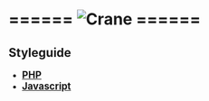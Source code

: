 # ====== ![Crane](http://crane.is/assets/img/crane.png) ======

## Styleguide

* <big>**[PHP](/Php.md)**</big>
* <big>**[Javascript](/Javascript.md)**</big>
